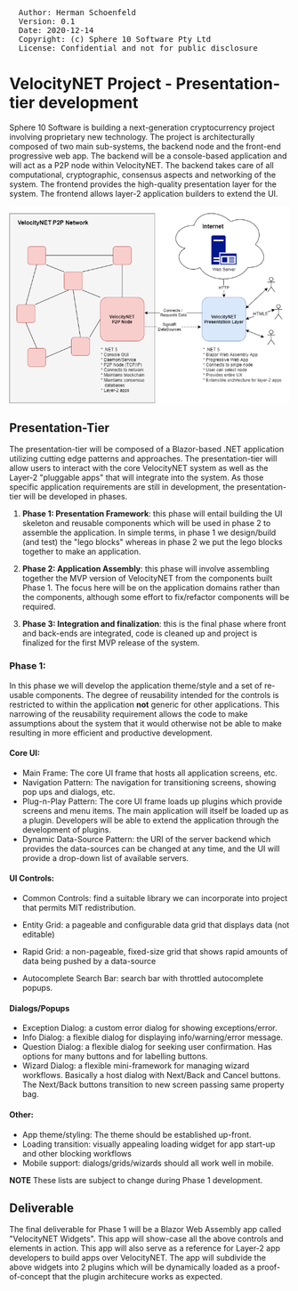 <pre>
  Author: Herman Schoenfeld <herman@sphere10.com>
  Version: 0.1
  Date: 2020-12-14
  Copyright: (c) Sphere 10 Software Pty Ltd
  License: Confidential and not for public disclosure
</pre>

# VelocityNET Project - Presentation-tier development

Sphere 10 Software is building a next-generation cryptocurrency project involving proprietary new technology. The project is architecturally composed of two main sub-systems, the backend node and the front-end progressive web app. The backend will be a console-based application and will act as a P2P node within VelocityNET. The backend takes care of all computational, cryptographic, consensus aspects and networking of the system.  The frontend provides the high-quality presentation layer for the system. The frontend allows layer-2 application builders to extend the UI. 



![](resources\Backend-Frontend.png)



## Presentation-Tier 

The presentation-tier will be composed of a Blazor-based .NET application utilizing cutting edge patterns and approaches. The presentation-tier will allow users to interact with the core VelocityNET system as well as the Layer-2 "pluggable apps" that will integrate into the system.  As those specific application requirements are still in development, the presentation-tier will be developed in phases.

1. **Phase 1: Presentation Framework**: this phase will entail building the UI skeleton and reusable components which will be used in phase 2 to assemble the application. In simple terms, in phase 1 we design/build (and test) the "lego blocks" whereas in phase 2 we put the lego blocks together to make an application. 

2. **Phase 2: Application Assembly**: this phase will involve assembling together the MVP version of VelocityNET from the components built Phase 1. The focus here will be on the application domains rather than the components, although some effort to fix/refactor components will be required. 

3. **Phase 3: Integration and finalization**: this is the final phase where front and back-ends are integrated, code is cleaned up and project is finalized for the first MVP release of the system.

### Phase 1:

In this phase we will develop the application theme/style and a set of re-usable components. The degree of reusability intended for the controls is restricted to within the application **not** generic for other applications. This narrowing of the reusability requirement allows the code to make assumptions about the system that it would otherwise not be able to make resulting in more efficient and productive development.

#### Core UI:

- Main Frame: The core UI frame that hosts all application screens, etc.
- Navigation Pattern: The navigation for transitioning screens, showing pop ups and dialogs, etc.
- Plug-n-Play Pattern: The core UI frame loads up plugins which provide screens and menu items. The main application will itself be loaded up as a plugin. Developers will be able to extend the application through the development of plugins.
- Dynamic Data-Source Pattern: the URI of the server backend which provides the data-sources can be changed at any time, and the UI will provide a drop-down list of available servers.

#### UI Controls:

- Common Controls: find a suitable library we can incorporate into project that permits MIT redistribution.

- Entity Grid: a pageable and configurable data grid that displays data (not editable)

- Rapid Grid: a non-pageable, fixed-size grid that shows rapid amounts of data being pushed by a data-source

- Autocomplete Search Bar: search bar with throttled autocomplete popups.

  

#### Dialogs/Popups

- Exception Dialog: a custom error dialog for showing exceptions/error.
- Info Dialog: a flexible dialog for displaying info/warning/error message.
- Question Dialog: a flexible dialog for seeking user confirmation. Has options for many buttons and for labelling buttons.
- Wizard Dialog: a flexible mini-framework for managing wizard workflows. Basically a host dialog with Next/Back and Cancel buttons. The Next/Back buttons transition to new screen passing same property bag.

#### Other:

- App theme/styling: The theme should be established up-front.
- Loading transition: visually appealing loading widget for app start-up and other blocking workflows
- Mobile support: dialogs/grids/wizards should all work well in mobile.

**NOTE** These lists are subject to change during Phase 1 development.

## Deliverable 

The final deliverable for Phase 1 will be a Blazor Web Assembly app called "VelocityNET Widgets". This app will show-case all the above controls and elements in action. This app will also serve as a reference for Layer-2 app developers to build apps over VelocityNET. The app will subdivide the above widgets into 2 plugins which will be dynamically loaded as a proof-of-concept that the plugin architecure works as expected.